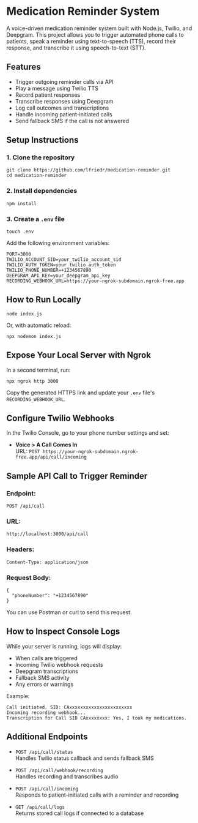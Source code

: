 # Medication Reminder System

A voice-driven medication reminder system built with Node.js, Twilio, and Deepgram. This project allows you to trigger automated phone calls to patients, speak a reminder using text-to-speech (TTS), record their response, and transcribe it using speech-to-text (STT).


## Features

- Trigger outgoing reminder calls via API
- Play a message using Twilio TTS
- Record patient responses
- Transcribe responses using Deepgram
- Log call outcomes and transcriptions
- Handle incoming patient-initiated calls
- Send fallback SMS if the call is not answered


## Setup Instructions

### 1. Clone the repository

```
git clone https://github.com/lfriedr/medication-reminder.git
cd medication-reminder
```

### 2. Install dependencies

```
npm install
```

### 3. Create a `.env` file

```
touch .env
```

Add the following environment variables:

```
PORT=3000
TWILIO_ACCOUNT_SID=your_twilio_account_sid
TWILIO_AUTH_TOKEN=your_twilio_auth_token
TWILIO_PHONE_NUMBER=+1234567890
DEEPGRAM_API_KEY=your_deepgram_api_key
RECORDING_WEBHOOK_URL=https://your-ngrok-subdomain.ngrok-free.app
```


## How to Run Locally

```
node index.js
```

Or, with automatic reload:

```
npx nodemon index.js
```


## Expose Your Local Server with Ngrok

In a second terminal, run:

```
npx ngrok http 3000
```

Copy the generated HTTPS link and update your `.env` file's `RECORDING_WEBHOOK_URL`.


## Configure Twilio Webhooks

In the Twilio Console, go to your phone number settings and set:

- **Voice > A Call Comes In**  
  URL: `POST https://your-ngrok-subdomain.ngrok-free.app/api/call/incoming`


## Sample API Call to Trigger Reminder

### Endpoint:
`POST /api/call`

### URL:
`http://localhost:3000/api/call`

### Headers:
`Content-Type: application/json`

### Request Body:
```
{
  "phoneNumber": "+1234567890"
}
```

You can use Postman or curl to send this request.


## How to Inspect Console Logs

While your server is running, logs will display:

- When calls are triggered
- Incoming Twilio webhook requests
- Deepgram transcriptions
- Fallback SMS activity
- Any errors or warnings

Example:
```
Call initiated. SID: CAxxxxxxxxxxxxxxxxxxxxxxx
Incoming recording webhook...
Transcription for Call SID CAxxxxxxxx: Yes, I took my medications.
```


## Additional Endpoints

- `POST /api/call/status`  
  Handles Twilio status callback and sends fallback SMS

- `POST /api/call/webhook/recording`  
  Handles recording and transcribes audio

- `POST /api/call/incoming`  
  Responds to patient-initiated calls with a reminder and recording

- `GET /api/call/logs`  
  Returns stored call logs if connected to a database